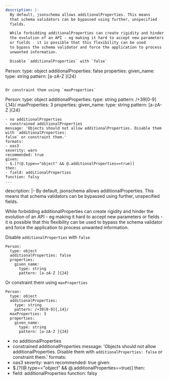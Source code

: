 ---
description: |-
  By default, jsonschema allows additionalProperties. This means
  that schema validators can be bypassed using further, unspecified
  fields.

  While forbidding additionalProperties can create rigidity and hinder
  the evolution of an API - eg making it hard to accept new parameters
  or fields - it is possible that this flexibility can be used
  to bypass the schema validator and force the application to process
  unwanted information.

  Disable `additionalProperties` with `false`

  ```
  Person:
    type: object
    additionalProperties: false
    properties:
      given_name:
        type: string
        pattern: [a-zA-Z ]{24}
  ```

  Or constraint them using `maxProperties`

  ```
  Person:
    type: object
    additionalProperties:
      type: string
      pattern: /+39[0-9]{,14}/
    maxProperties: 3
    properties:
      given_name:
        type: string
        pattern: [a-zA-Z ]{24}
  ```
  - no additionalProperties
  - constrained additionalProperties
message: 'Objects should not allow additionalProperties. Disable them with `additionalProperties:
  false` or constraint them.'
formats:
- oas3
severity: warn
recommended: true
given:
- $.[?(@.type=="object" && @.additionalProperties==true)]
then:
- field: additionalProperties
  function: falsy
...description: |-
  By default, jsonschema allows additionalProperties. This means
  that schema validators can be bypassed using further, unspecified
  fields.

  While forbidding additionalProperties can create rigidity and hinder
  the evolution of an API - eg making it hard to accept new parameters
  or fields - it is possible that this flexibility can be used
  to bypass the schema validator and force the application to process
  unwanted information.

  Disable `additionalProperties` with `false`

  ```
  Person:
    type: object
    additionalProperties: false
    properties:
      given_name:
        type: string
        pattern: [a-zA-Z ]{24}
  ```

  Or constraint them using `maxProperties`

  ```
  Person:
    type: object
    additionalProperties:
      type: string
      pattern: /+39[0-9]{,14}/
    maxProperties: 3
    properties:
      given_name:
        type: string
        pattern: [a-zA-Z ]{24}
  ```
  - no additionalProperties
  - constrained additionalProperties
message: 'Objects should not allow additionalProperties. Disable them with `additionalProperties:
  false` or constraint them.'
formats:
- oas3
severity: warn
recommended: true
given:
- $.[?(@.type=="object" && @.additionalProperties==true)]
then:
- field: additionalProperties
  function: falsy